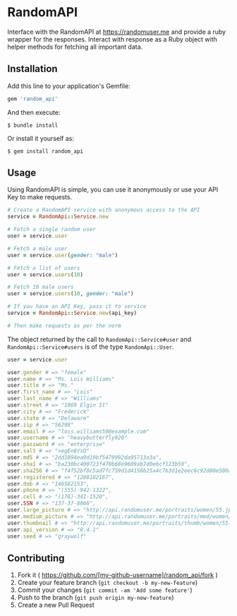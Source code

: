 # RandomAPI

Interface with the RandomAPI at https://randomuser.me and provide a ruby wrapper for the responses. Interact with response as a Ruby object with helper methods for fetching all important data.

## Installation

Add this line to your application's Gemfile:

```ruby
gem 'random_api'
```

And then execute:

    $ bundle install

Or install it yourself as:

    $ gem install random_api

## Usage

Using RandomAPI is simple, you can use it anonymously or use your API Key to make requests.

```ruby
# Create a RandomAPI service with anonymous access to the API
service = RandomApi::Service.new

# Fetch a single random user
user = service.user

# Fetch a male user
user = service.user(gender: "male")

# Fetch a list of users
user = service.users(10)

# Fetch 10 male users
user = service.users(10, gender: "male")

# If you have an API Key, pass it to service
service = RandomApi::Service.new(api_key)

# Then make requests as per the norm
```

The object returned by the call to `RandomApi::Service#user` and `RandomApi::Service#users` is of the type `RandomApi::User`.

```ruby
user = service.user

user.gender # => "female"
user.name # => "Ms. Lois Williams"
user.title # => "Ms."
user.first_name # => "Lois"
user.last_name # => "Williams"
user.street # => "1969 Elgin St"
user.city # => "Frederick"
user.state # => "Delaware"
user.zip # => "56298"
user.email # => "lois.williams50@example.com"
user.username # => "heavybutterfly920"
user.password # => "enterprise"
user.salt # => ">egEn6YsO"
user.md5 # => "2dd1894ea9d19bf5479992da95713a3a",
user.sha1 # => "ba230bc400723f470b68e9609ab7d0e6cf123b59",
user.sha256 # => "f4f52bf8c5ad7fc759d1d4156b25a4c7b3d1e2eec6c92d80e508aa0b7946d4ba",
user.registered # => "1288182167",
user.dob # => "146582153",
user.phone # => "(555)-942-1322",
user.cell # => "(178)-341-1520",
user.SSN # => "137-37-8866",
user.large_picture # => "http://api.randomuser.me/portraits/women/55.jpg",
user.medium_picture # => "http://api.randomuser.me/portraits/med/women/55.jpg",
user.thumbnail # => "http://api.randomuser.me/portraits/thumb/women/55.jpg",
user.api_version # => "0.4.1"
user.seed # => "graywolf"
```

## Contributing

1. Fork it ( https://github.com/[my-github-username]/random_api/fork )
2. Create your feature branch (`git checkout -b my-new-feature`)
3. Commit your changes (`git commit -am 'Add some feature'`)
4. Push to the branch (`git push origin my-new-feature`)
5. Create a new Pull Request
